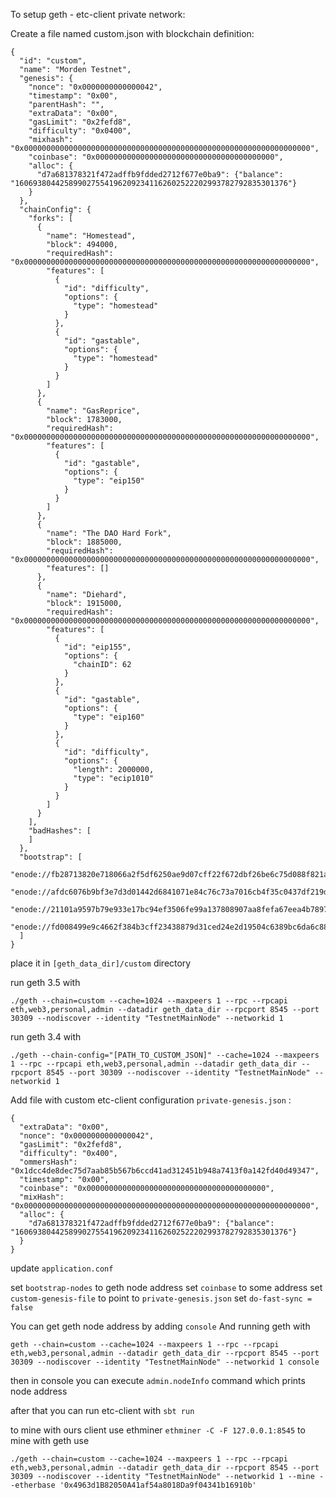 To setup geth - etc-client private network:

Create a file named custom.json  with blockchain definition:
```
{
  "id": "custom",
  "name": "Morden Testnet",
  "genesis": {
    "nonce": "0x0000000000000042",
    "timestamp": "0x00",
    "parentHash": "",
    "extraData": "0x00",
    "gasLimit": "0x2fefd8",
    "difficulty": "0x0400",
    "mixhash": "0x0000000000000000000000000000000000000000000000000000000000000000",
    "coinbase": "0x0000000000000000000000000000000000000000",
    "alloc": {
      "d7a681378321f472adffb9fdded2712f677e0ba9": {"balance": "1606938044258990275541962092341162602522202993782792835301376"}
    }
  },
  "chainConfig": {
    "forks": [
      {
        "name": "Homestead",
        "block": 494000,
        "requiredHash": "0x0000000000000000000000000000000000000000000000000000000000000000",
        "features": [
          {
            "id": "difficulty",
            "options": {
              "type": "homestead"
            }
          },
          {
            "id": "gastable",
            "options": {
              "type": "homestead"
            }
          }
        ]
      },
      {
        "name": "GasReprice",
        "block": 1783000,
        "requiredHash": "0x0000000000000000000000000000000000000000000000000000000000000000",
        "features": [
          {
            "id": "gastable",
            "options": {
              "type": "eip150"
            }
          }
        ]
      },
      {
        "name": "The DAO Hard Fork",
        "block": 1885000,
        "requiredHash": "0x0000000000000000000000000000000000000000000000000000000000000000",
        "features": []
      },
      {
        "name": "Diehard",
        "block": 1915000,
        "requiredHash": "0x0000000000000000000000000000000000000000000000000000000000000000",
        "features": [
          {
            "id": "eip155",
            "options": {
              "chainID": 62
            }
          },
          {
            "id": "gastable",
            "options": {
              "type": "eip160"
            }
          },
          {
            "id": "difficulty",
            "options": {
              "length": 2000000,
              "type": "ecip1010"
            }
          }
        ]
      }
    ],
    "badHashes": [
    ]
  },
  "bootstrap": [
    "enode://fb28713820e718066a2f5df6250ae9d07cff22f672dbf26be6c75d088f821a9ad230138ba492c533a80407d054b1436ef18e951bb65e6901553516c8dffe8ff0@104.155.176.151:30304",
    "enode://afdc6076b9bf3e7d3d01442d6841071e84c76c73a7016cb4f35c0437df219db38565766234448f1592a07ba5295a867f0ce87b359bf50311ed0b830a2361392d@104.154.136.117:30403",
    "enode://21101a9597b79e933e17bc94ef3506fe99a137808907aa8fefa67eea4b789792ad11fb391f38b00087f8800a2d3dff011572b62a31232133dd1591ac2d1502c8@104.198.71.200:30403",
    "enode://fd008499e9c4662f384b3cff23438879d31ced24e2d19504c6389bc6da6c882f9c2f8dbed972f7058d7650337f54e4ba17bb49c7d11882dd1731d26a6e62e3cb@35.187.57.94:30304"
  ]
}
```
place it in `[geth_data_dir]/custom`  directory

run geth 3.5 with
```
./geth --chain=custom --cache=1024 --maxpeers 1 --rpc --rpcapi eth,web3,personal,admin --datadir geth_data_dir --rpcport 8545 --port 30309 --nodiscover --identity "TestnetMainNode" --networkid 1
```
run geth 3.4 with
```
./geth --chain-config="[PATH_TO_CUSTOM_JSON]" --cache=1024 --maxpeers 1 --rpc --rpcapi eth,web3,personal,admin --datadir geth_data_dir --rpcport 8545 --port 30309 --nodiscover --identity "TestnetMainNode" --networkid 1
```
Add file with custom etc-client configuration `private-genesis.json` :

```
{
  "extraData": "0x00",
  "nonce": "0x0000000000000042",
  "gasLimit": "0x2fefd8",
  "difficulty": "0x400",
  "ommersHash": "0x1dcc4de8dec75d7aab85b567b6ccd41ad312451b948a7413f0a142fd40d49347",
  "timestamp": "0x00",
  "coinbase": "0x0000000000000000000000000000000000000000",
  "mixHash": "0x0000000000000000000000000000000000000000000000000000000000000000",
  "alloc": {
    "d7a681378321f472adffb9fdded2712f677e0ba9": {"balance": "1606938044258990275541962092341162602522202993782792835301376"}
  }
}
```
update `application.conf`

set `bootstrap-nodes` to geth node address
set `coinbase`  to some address
set `custom-genesis-file`  to point to `private-genesis.json` 
set `do-fast-sync = false`

You can get geth node address by adding `console` 
And running geth with

`geth --chain=custom --cache=1024 --maxpeers 1 --rpc --rpcapi eth,web3,personal,admin --datadir geth_data_dir --rpcport 8545 --port 30309 --nodiscover --identity "TestnetMainNode" --networkid 1 console`

then in console you can execute `admin.nodeInfo`  command which prints node address

after that you can run etc-client with `sbt run` 

to mine with ours client use ethminer `ethminer -C -F 127.0.0.1:8545` 
to mine with geth use 
```
./geth --chain=custom --cache=1024 --maxpeers 1 --rpc --rpcapi eth,web3,personal,admin --datadir geth_data_dir --rpcport 8545 --port 30309 --nodiscover --identity "TestnetMainNode" --networkid 1 --mine --etherbase '0x4963d1B82050A41af54a8018Da9f04341b16910b'
```
